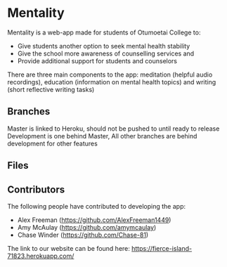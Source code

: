 # Mentality

Mentality is a web-app made for students of Otumoetai College to:

- Give students another option to seek mental health stability
- Give the school more awareness of counselling services and 
- Provide additional support for students and counselors

There are three main components to the app: meditation (helpful audio recordings), education (information on mental health topics) and writing (short reflective writing tasks)

## Branches

Master is linked to Heroku, should not be pushed to until ready to release
Development is one behind Master,
All other branches are behind development for other features

## Files

## Contributors

The following people have contributed to developing the app:

* Alex Freeman (https://github.com/AlexFreeman1449)
* Amy McAulay (https://github.com/amymcaulay)
* Chase Winder (https://github.com/Chase-81)

The link to our website can be found here:
https://fierce-island-71823.herokuapp.com/